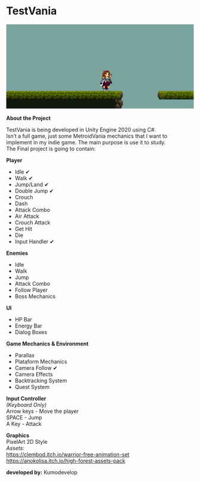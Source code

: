 <!DOCTYPE html>
<html>

<head>
  <meta charset="utf-8">
  <meta name="viewport" content="width=device-width, initial-scale=1.0">
  <link rel="stylesheet" href="https://stackedit.io/style.css" />
</head>

<body class="stackedit">
  <div class="stackedit__html"><h1 id="testvania"><strong>TestVania</strong></h1>
<p><img src="https://github.com/kumodevelop/TestVania/blob/main/gitimg/TestVania.png?raw=true" alt="TesteVania"></p>
<p><strong>About the Project</strong></p>
<p>TestVania is being developed in Unity Engine 2020 using C#.<br>
Isn’t a full game, just some MetroidVania mechanics that I want to implement in my indie game. The main purpose is use it to study.<br>
The Final project is going to contain:</p>
<p><strong>Player</strong></p>
<ul>
<li>Idle ✔</li>
<li>Walk ✔</li>
<li>Jump/Land ✔</li>
<li>Double Jump ✔</li>
<li>Crouch</li>
<li>Dash</li>
<li>Attack Combo</li>
<li>Air Attack</li>
<li>Crouch Attack</li>
<li>Get Hit</li>
<li>Die</li>
<li>Input Handler ✔</li>
</ul>
<p><strong>Enemies</strong></p>
<ul>
<li>Idle</li>
<li>Walk</li>
<li>Jump</li>
<li>Attack Combo</li>
<li>Follow Player</li>
<li>Boss Mechanics</li>
</ul>
<p><strong>UI</strong></p>
<ul>
<li>HP Bar</li>
<li>Energy Bar</li>
<li>Dialog Boxes</li>
</ul>
<p><strong>Game Mechanics &amp; Environment</strong></p>
<ul>
<li>Parallax</li>
<li>Plataform Mechanics</li>
<li>Camera Follow ✔</li>
<li>Camera Effects</li>
<li>Backtracking System</li>
<li>Quest System</li>
</ul>
<p><strong>Input Controller</strong><br>
<em>(Keyboard Only)</em><br>
Arrow keys - Move the player<br>
SPACE - Jump<br>
A Key - Attack</p>
<p><strong>Graphics</strong><br>
PixelArt 2D Style<br>
<em>Assets:</em><br>
<a href="https://clembod.itch.io/warrior-free-animation-set">https://clembod.itch.io/warrior-free-animation-set</a><br>
<a href="https://anokolisa.itch.io/high-forest-assets-pack">https://anokolisa.itch.io/high-forest-assets-pack</a></p>
<p><strong>developed by:</strong> Kumodevelop</p>
</div>
</body>

</html>
